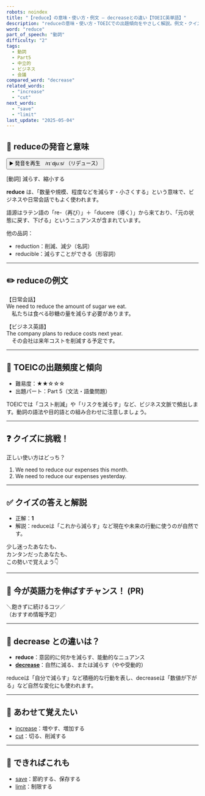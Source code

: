 ```yaml
---
robots: noindex
title: "【reduce】の意味・使い方・例文 ― decreaseとの違い【TOEIC英単語】"
description: "reduceの意味・使い方・TOEICでの出題傾向をやさしく解説。例文・クイズ付きでdecreaseとの違いもわかりやすく学べます。"
word: "reduce"
part_of_speech: "動詞"
difficulty: "2"
tags:
  - 動詞
  - Part5
  - 中立的
  - ビジネス
  - 会議
compared_word: "decrease"
related_words:
  - "increase"
  - "cut"
next_words:
  - "save"
  - "limit"
last_update: "2025-05-04"
---
```


## 🔰 reduceの発音と意味

<button class="play-audio" onclick="playTTS('reduce')">
  <span class="play-audio-main">
    ▶️ 発音を再生　/rɪˈdjuːs/
  </span>
  <span class="play-audio-sub">
    （リデュース）
  </span>
</button>

[動詞] 減らす、縮小する

**reduce** は、「数量や規模、程度などを減らす・小さくする」という意味で、ビジネスや日常会話でもよく使われます。

語源はラテン語の「re-（再び）」＋「ducere（導く）」から来ており、「元の状態に戻す、下げる」というニュアンスが含まれています。

他の品詞：  
- reduction：削減、減少（名詞）
- reducible：減らすことができる（形容詞）

---

## ✏️ reduceの例文

【日常会話】  
We need to reduce the amount of sugar we eat.  
　私たちは食べる砂糖の量を減らす必要があります。

【ビジネス英語】  
The company plans to reduce costs next year.  
　その会社は来年コストを削減する予定です。

---

## 🎯 TOEICの出題頻度と傾向

- 難易度：★★☆☆☆
- 出題パート：Part 5（文法・語彙問題）

TOEICでは「コスト削減」や「リスクを減らす」など、ビジネス文脈で頻出します。動詞の語法や目的語との組み合わせに注意しましょう。

---

## ❓ クイズに挑戦！

正しい使い方はどっち？

1. We need to reduce our expenses this month.  
2. We need to reduce our expenses yesterday.

---

## ✅ クイズの答えと解説

- 正解：**1**
- 解説：reduceは「これから減らす」など現在や未来の行動に使うのが自然です。

少し迷ったあなたも、  
カンタンだったあなたも、  
この勢いで覚えよう👇️

---

## 🚀 今が英語力を伸ばすチャンス！ (PR)

<div class="info-center">
＼飽きずに続けるコツ／<br>  
（おすすめ情報予定）
</div>

---

## 🤔  decrease との違いは？

- **reduce**：意図的に何かを減らす、能動的なニュアンス
- **[decrease](/word/decrease/)**：自然に減る、または減らす（やや受動的）

reduceは「自分で減らす」など積極的な行動を表し、decreaseは「数値が下がる」など自然な変化にも使われます。

---

## 🧩 あわせて覚えたい

- [increase](/word/increase/)：増やす、増加する
- [cut](/word/cut/)：切る、削減する

---

## 📖 できればこれも

- [save](/word/save/)：節約する、保存する
- [limit](/word/limit/)：制限する

<!-- cvid: aid02_bid27 -->
